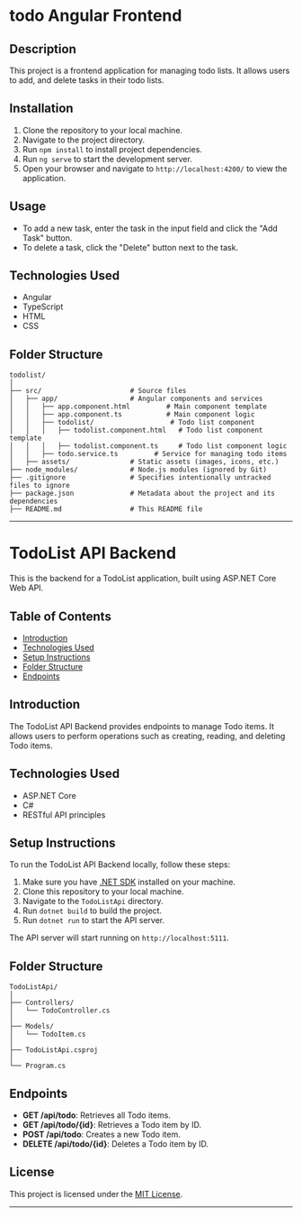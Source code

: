 # todo Angular Frontend

## Description
This project is a frontend application for managing todo lists. It allows users to add, and delete tasks in their todo lists.

## Installation
1. Clone the repository to your local machine.
2. Navigate to the project directory.
3. Run `npm install` to install project dependencies.
4. Run `ng serve` to start the development server.
5. Open your browser and navigate to `http://localhost:4200/` to view the application.

## Usage
- To add a new task, enter the task in the input field and click the "Add Task" button.
- To delete a task, click the "Delete" button next to the task.

## Technologies Used
- Angular
- TypeScript
- HTML
- CSS

## Folder Structure
```
todolist/
│
├── src/                      # Source files
│   ├── app/                  # Angular components and services
│   │   ├── app.component.html         # Main component template
│   │   ├── app.component.ts           # Main component logic
│   │   ├── todolist/                   # Todo list component
│   │   │   ├── todolist.component.html   # Todo list component template
│   │   │   ├── todolist.component.ts     # Todo list component logic
│   │   ├── todo.service.ts         # Service for managing todo items
│   ├── assets/               # Static assets (images, icons, etc.)
├── node_modules/             # Node.js modules (ignored by Git)
├── .gitignore                # Specifies intentionally untracked files to ignore
├── package.json              # Metadata about the project and its dependencies
├── README.md                 # This README file
```

-----------------------------------------------------------------------------------------------------------------------------------

# TodoList API Backend

This is the backend for a TodoList application, built using ASP.NET Core Web API.

## Table of Contents

- [Introduction](#introduction)
- [Technologies Used](#technologies-used)
- [Setup Instructions](#setup-instructions)
- [Folder Structure](#folder-structure)
- [Endpoints](#endpoints)

## Introduction

The TodoList API Backend provides endpoints to manage Todo items. It allows users to perform operations such as creating, reading, and deleting Todo items.

## Technologies Used

- ASP.NET Core
- C#
- RESTful API principles

## Setup Instructions

To run the TodoList API Backend locally, follow these steps:

1. Make sure you have [.NET SDK](https://dotnet.microsoft.com/download) installed on your machine.
2. Clone this repository to your local machine.
3. Navigate to the `TodoListApi` directory.
4. Run `dotnet build` to build the project.
5. Run `dotnet run` to start the API server.

The API server will start running on `http://localhost:5111`.

## Folder Structure

```
TodoListApi/
│
├── Controllers/
│   └── TodoController.cs
│
├── Models/
│   └── TodoItem.cs
│
├── TodoListApi.csproj
│
└── Program.cs
```

## Endpoints

- **GET /api/todo**: Retrieves all Todo items.
- **GET /api/todo/{id}**: Retrieves a Todo item by ID.
- **POST /api/todo**: Creates a new Todo item.
- **DELETE /api/todo/{id}**: Deletes a Todo item by ID.

## License

This project is licensed under the [MIT License](LICENSE).

---
